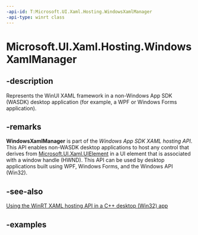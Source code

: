 ```yaml
---
-api-id: T:Microsoft.UI.Xaml.Hosting.WindowsXamlManager
-api-type: winrt class
---
```


# Microsoft.UI.Xaml.Hosting.WindowsXamlManager

<!--
public sealed class WindowsXamlManager : System.IDisposable
-->

## -description

Represents the WinUI XAML framework in a non-Windows App SDK (WASDK) desktop application (for example, a WPF or Windows Forms application).

## -remarks

**WindowsXamlManager** is part of the *Windows App SDK XAML hosting API*. This API enables non-WASDK desktop applications to host any control that derives from [Microsoft.UI.Xaml.UIElement](../microsoft.ui.xaml/uielement.md) in a UI element that is associated with a window handle (HWND). This API can be used by desktop applications built using WPF, Windows Forms, and the Windows API (Win32).

## -see-also

[Using the WinRT XAML hosting API in a C++ desktop (Win32) app](/windows/apps/desktop/modernize/using-the-xaml-hosting-api)

## -examples
